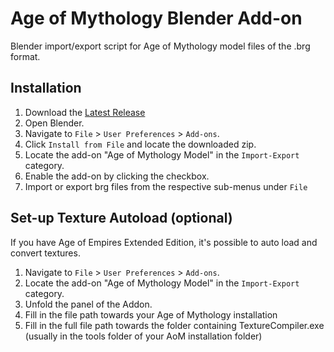 Age of Mythology Blender Add-on
======

Blender import/export script for Age of Mythology model files of the .brg format.

Installation
-------
1. Download the [Latest Release](https://github.com/MrTheRich/AoM-Blender-Addon/releases/latest)
2. Open Blender.
3. Navigate to `File` > `User Preferences` > `Add-ons`.
4. Click `Install from File` and locate the downloaded zip.
5. Locate the add-on "Age of Mythology Model" in the `Import-Export` category.
6. Enable the add-on by clicking the checkbox.
7. Import or export brg files from the respective sub-menus under `File`

Set-up Texture Autoload (optional)
-------
If you have Age of Empires Extended Edition, it's possible to auto load and convert textures.
1. Navigate to `File` > `User Preferences` > `Add-ons`.
2. Locate the add-on "Age of Mythology Model" in the `Import-Export` category.
3. Unfold the panel of the Addon.
4. Fill in the file path towards your Age of Mythology installation
5. Fill in the full file path towards the folder containing TextureCompiler.exe (usually in the tools folder of your AoM installation folder)
